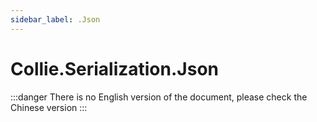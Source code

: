```yaml
---
sidebar_label: .Json
---
```


# Collie.Serialization.Json

:::danger
There is no English version of the document, please check the Chinese version
:::
